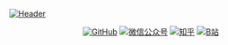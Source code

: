 
[![Header](https://www.iamzlt.com/wp-content/uploads/2024/11/maintitle.png
 "Header")](https://www.iamzlt.com/)


<p align="center">
  <a href="https://github.com/IamZLT"><img src="https://img.shields.io/badge/GitHub-@IamZLT-000000.svg?logo=GitHub" alt="GitHub" target="_blank"></a>
  <a href="https://www.iamzlt.com/?attachment_id=519" target="_blank" ><img src="https://img.shields.io/badge/公众号-@IamZLT-000000.svg?style=flat-square&amp;logo=WeChat" alt="微信公众号"/></a>
  <a href="https://www.zhihu.com/people/ba-li-jiu-meng-69" target="_blank" ><img src="https://img.shields.io/badge/%E7%9F%A5%E4%B9%8E-@IamZLT-000000.svg?style=flat-square&amp;logo=Zhihu" alt="知乎"/></a>
  <a href="https://space.bilibili.com/111685127?spm_id_from=333.1007.0.0" target="_blank"><img src="https://img.shields.io/badge/B站-@IamZLT-000000.svg?style=flat-square&amp;logo=Bilibili" alt="B站"/></a>

</p>


<!---
IamZLT/IamZLT is a ✨ special ✨ repository because its `README.md` (this file) appears on your GitHub profile.
You can click the Preview link to take a look at your changes.
--->
